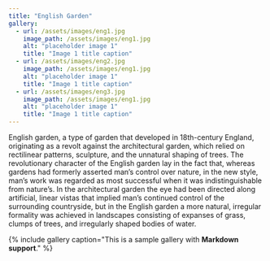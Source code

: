 ```yaml
---
title: "English Garden"
gallery:
  - url: /assets/images/eng1.jpg
    image_path: /assets/images/eng1.jpg
    alt: "placeholder image 1"
    title: "Image 1 title caption"
  - url: /assets/images/eng2.jpg
    image_path: /assets/images/eng1.jpg
    alt: "placeholder image 1"
    title: "Image 1 title caption"
  - url: /assets/images/eng3.jpg
    image_path: /assets/images/eng1.jpg
    alt: "placeholder image 1"
    title: "Image 1 title caption"
---
```


English garden, a type of garden that developed in 18th-century England, originating as a revolt against the architectural garden, which relied on rectilinear patterns, sculpture, and the unnatural shaping of trees. The revolutionary character of the English garden lay in the fact that, whereas gardens had formerly asserted man’s control over nature, in the new style, man’s work was regarded as most successful when it was indistinguishable from nature’s. In the architectural garden the eye had been directed along artificial, linear vistas that implied man’s continued control of the surrounding countryside, but in the English garden a more natural, irregular formality was achieved in landscapes consisting of expanses of grass, clumps of trees, and irregularly shaped bodies of water.

{% include gallery caption="This is a sample gallery with **Markdown support**." %}
